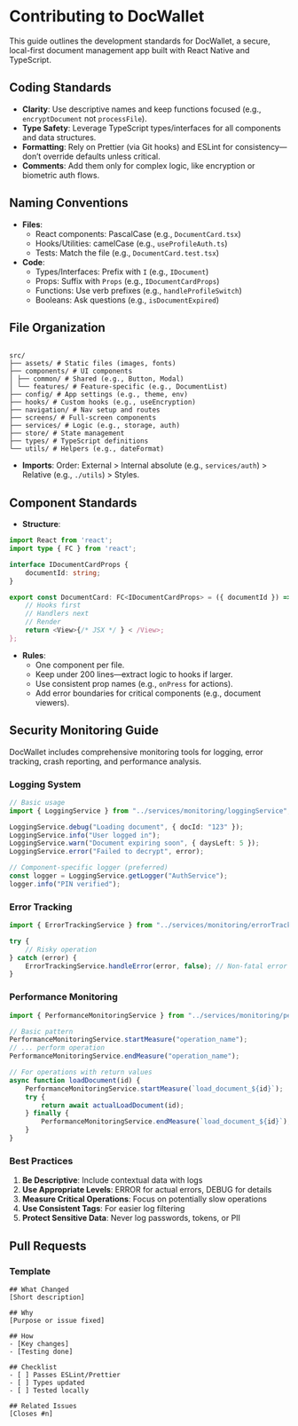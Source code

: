 # Contributing to DocWallet

This guide outlines the development standards for DocWallet, a secure, local-first document management app built with
React Native and TypeScript.

## Coding Standards

- **Clarity**: Use descriptive names and keep functions focused (e.g., `encryptDocument` not `processFile`).
- **Type Safety**: Leverage TypeScript types/interfaces for all components and data structures.
- **Formatting**: Rely on Prettier (via Git hooks) and ESLint for consistency—don’t override defaults unless critical.
- **Comments**: Add them only for complex logic, like encryption or biometric auth flows.

## Naming Conventions

- **Files**:
    - React components: PascalCase (e.g., `DocumentCard.tsx`)
    - Hooks/Utilities: camelCase (e.g., `useProfileAuth.ts`)
    - Tests: Match the file (e.g., `DocumentCard.test.tsx`)
- **Code**:
    - Types/Interfaces: Prefix with `I` (e.g., `IDocument`)
    - Props: Suffix with `Props` (e.g., `IDocumentCardProps`)
    - Functions: Use verb prefixes (e.g., `handleProfileSwitch`)
    - Booleans: Ask questions (e.g., `isDocumentExpired`)

## File Organization

```

src/
├── assets/ # Static files (images, fonts)
├── components/ # UI components
│ ├── common/ # Shared (e.g., Button, Modal)
│ └── features/ # Feature-specific (e.g., DocumentList)
├── config/ # App settings (e.g., theme, env)
├── hooks/ # Custom hooks (e.g., useEncryption)
├── navigation/ # Nav setup and routes
├── screens/ # Full-screen components
├── services/ # Logic (e.g., storage, auth)
├── store/ # State management
├── types/ # TypeScript definitions
└── utils/ # Helpers (e.g., dateFormat)

```

- **Imports**: Order: External > Internal absolute (e.g., `services/auth`) > Relative (e.g., `./utils`) > Styles.

## Component Standards

- **Structure**:

```typescript
import React from 'react';
import type { FC } from 'react';

interface IDocumentCardProps {
    documentId: string;
}

export const DocumentCard: FC<IDocumentCardProps> = ({ documentId }) => {
    // Hooks first
    // Handlers next
    // Render
    return <View>{/* JSX */ } < /View>;
};
```

- **Rules**:
    - One component per file.
    - Keep under 200 lines—extract logic to hooks if larger.
    - Use consistent prop names (e.g., `onPress` for actions).
    - Add error boundaries for critical components (e.g., document viewers).

## Security Monitoring Guide

DocWallet includes comprehensive monitoring tools for logging, error tracking, crash reporting, and performance
analysis.

### Logging System

```typescript
// Basic usage
import { LoggingService } from "../services/monitoring/loggingService";

LoggingService.debug("Loading document", { docId: "123" });
LoggingService.info("User logged in");
LoggingService.warn("Document expiring soon", { daysLeft: 5 });
LoggingService.error("Failed to decrypt", error);

// Component-specific logger (preferred)
const logger = LoggingService.getLogger("AuthService");
logger.info("PIN verified");
```

### Error Tracking

```typescript
import { ErrorTrackingService } from "../services/monitoring/errorTrackingService";

try {
    // Risky operation
} catch (error) {
    ErrorTrackingService.handleError(error, false); // Non-fatal error
}
```

### Performance Monitoring

```typescript
import { PerformanceMonitoringService } from "../services/monitoring/performanceMonitoringService";

// Basic pattern
PerformanceMonitoringService.startMeasure("operation_name");
// ... perform operation
PerformanceMonitoringService.endMeasure("operation_name");

// For operations with return values
async function loadDocument(id) {
    PerformanceMonitoringService.startMeasure(`load_document_${id}`);
    try {
        return await actualLoadDocument(id);
    } finally {
        PerformanceMonitoringService.endMeasure(`load_document_${id}`);
    }
}
```

### Best Practices

1. **Be Descriptive**: Include contextual data with logs
2. **Use Appropriate Levels**: ERROR for actual errors, DEBUG for details
3. **Measure Critical Operations**: Focus on potentially slow operations
4. **Use Consistent Tags**: For easier log filtering
5. **Protect Sensitive Data**: Never log passwords, tokens, or PII

## Pull Requests

### Template

```
## What Changed
[Short description]

## Why
[Purpose or issue fixed]

## How
- [Key changes]
- [Testing done]

## Checklist
- [ ] Passes ESLint/Prettier
- [ ] Types updated
- [ ] Tested locally

## Related Issues
[Closes #n]
```
